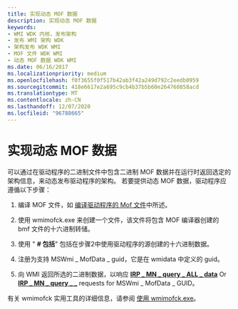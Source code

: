 ```yaml
---
title: 实现动态 MOF 数据
description: 实现动态 MOF 数据
keywords:
- WMI WDK 内核，发布架构
- 发布 WMI 架构 WDK
- 架构发布 WDK WMI
- MOF 文件 WDK WMI
- 动态 MOF 数据 WDK WMI
ms.date: 06/16/2017
ms.localizationpriority: medium
ms.openlocfilehash: f0f3655f0f517b42ab3f42a249d792c2eedb0959
ms.sourcegitcommit: 418e6617e2a695c9cb4b37b5b60e264760858acd
ms.translationtype: MT
ms.contentlocale: zh-CN
ms.lasthandoff: 12/07/2020
ms.locfileid: "96788665"
---
```

# <a name="implementing-dynamic-mof-data"></a>实现动态 MOF 数据





可以通过在驱动程序的二进制文件中包含二进制 MOF 数据并在运行时返回选定的架构信息，来动态发布驱动程序的架构。 若要提供动态 MOF 数据，驱动程序应遵循以下步骤：

1.  编译 MOF 文件，如 [编译驱动程序的 Mof 文件](compiling-a-driver-s-mof-file.md)中所述。

2.  使用 wmimofck.exe 来创建一个文件，该文件将包含 MOF 编译器创建的 bmf 文件的十六进制转储。

3.  使用 " **\# 包括**" 包括在步骤2中使用驱动程序的源创建的十六进制数据。

4.  注册为支持 MSWmi \_ MofData \_ guid，它是在 wmidata 中定义的 guid。

5.  向 WMI 返回所选的二进制数据，以响应 [**IRP \_ MN \_ query \_ ALL \_ data**](./irp-mn-query-all-data.md) Or [**IRP \_ MN \_ query \_ \_**](./irp-mn-query-single-instance.md) requests for MSWmi \_ MofData \_ GUID。

有关 wmimofck 实用工具的详细信息，请参阅 [使用 wmimofck.exe](using-wmimofck-exe.md)。

 

